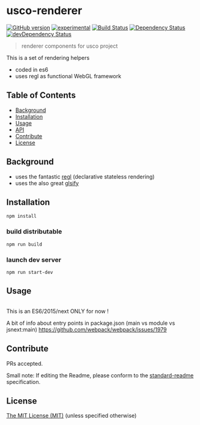 # usco-renderer

[![GitHub version](https://badge.fury.io/gh/usco%2Fusco-renderer.svg)](https://badge.fury.io/gh/usco%2Fusco-renderer)
[![experimental](http://badges.github.io/stability-badges/dist/experimental.svg)](http://github.com/badges/stability-badges)
[![Build Status](https://travis-ci.org/usco/usco-renderer.svg)](https://travis-ci.org/usco/usco-renderer)
[![Dependency Status](https://david-dm.org/usco/usco-renderer.svg)](https://david-dm.org/usco/usco-renderer)
[![devDependency Status](https://david-dm.org/usco/usco-renderer/dev-status.svg)](https://david-dm.org/usco/usco-renderer#info=devDependencies)


> renderer components for usco project

This is a set of rendering helpers

- coded in es6
- uses regl as functional WebGL framework

## Table of Contents

- [Background](#background)
- [Installation](#installation)
- [Usage](#usage)
- [API](#api)
- [Contribute](#contribute)
- [License](#license)

## Background

- uses the fantastic [regl](https://github.com/mikolalysenko/regl) (declarative stateless rendering)
- uses the also great [glsify](https://github.com/stackgl/glslify)

## Installation


```
npm install
```

### build distributable

```
npm run build
```

### launch dev server

```
npm run start-dev
```


## Usage

```
```

This is an ES6/2015/next ONLY for now !

A bit of info about entry points in package.json (main vs module vs jsnext:main)
https://github.com/webpack/webpack/issues/1979



## Contribute

PRs accepted.

Small note: If editing the Readme, please conform to the [standard-readme](https://github.com/RichardLitt/standard-readme) specification.


## License

[The MIT License (MIT)](https://github.com/usco/usco-renderer/blob/master/LICENSE)
(unless specified otherwise)

